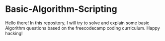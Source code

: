 # Basic-Algorithm-Scripting

Hello there!
In this repository, I will try to solve and explain some basic Algorithm questions based on the freecodecamp coding curriculum. Happy hacking!
